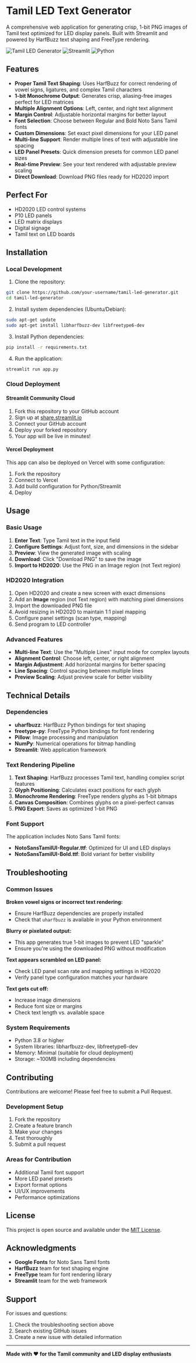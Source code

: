 # Tamil LED Text Generator

A comprehensive web application for generating crisp, 1-bit PNG images of Tamil text optimized for LED display panels. Built with Streamlit and powered by HarfBuzz text shaping and FreeType rendering.

![Tamil LED Generator](https://img.shields.io/badge/Tamil-LED%20Generator-blue)
![Streamlit](https://img.shields.io/badge/Streamlit-1.28+-red)
![Python](https://img.shields.io/badge/Python-3.8+-green)

## Features

- **Proper Tamil Text Shaping**: Uses HarfBuzz for correct rendering of vowel signs, ligatures, and complex Tamil characters
- **1-bit Monochrome Output**: Generates crisp, aliasing-free images perfect for LED matrices
- **Multiple Alignment Options**: Left, center, and right text alignment
- **Margin Control**: Adjustable horizontal margins for better layout
- **Font Selection**: Choose between Regular and Bold Noto Sans Tamil fonts
- **Custom Dimensions**: Set exact pixel dimensions for your LED panel
- **Multi-line Support**: Render multiple lines of text with adjustable line spacing
- **LED Panel Presets**: Quick dimension presets for common LED panel sizes
- **Real-time Preview**: See your text rendered with adjustable preview scaling
- **Direct Download**: Download PNG files ready for HD2020 import

## Perfect For

- HD2020 LED control systems
- P10 LED panels
- LED matrix displays
- Digital signage
- Tamil text on LED boards

## Installation

### Local Development

1. Clone the repository:
```bash
git clone https://github.com/your-username/tamil-led-generator.git
cd tamil-led-generator
```

2. Install system dependencies (Ubuntu/Debian):
```bash
sudo apt-get update
sudo apt-get install libharfbuzz-dev libfreetype6-dev
```

3. Install Python dependencies:
```bash
pip install -r requirements.txt
```

4. Run the application:
```bash
streamlit run app.py
```

### Cloud Deployment

#### Streamlit Community Cloud

1. Fork this repository to your GitHub account
2. Sign up at [share.streamlit.io](https://share.streamlit.io)
3. Connect your GitHub account
4. Deploy your forked repository
5. Your app will be live in minutes!

#### Vercel Deployment

This app can also be deployed on Vercel with some configuration:

1. Fork the repository
2. Connect to Vercel
3. Add build configuration for Python/Streamlit
4. Deploy

## Usage

### Basic Usage

1. **Enter Text**: Type Tamil text in the input field
2. **Configure Settings**: Adjust font, size, and dimensions in the sidebar
3. **Preview**: View the generated image with scaling
4. **Download**: Click "Download PNG" to save the image
5. **Import to HD2020**: Use the PNG in an Image region (not Text region)

### HD2020 Integration

1. Open HD2020 and create a new screen with exact dimensions
2. Add an **Image** region (not Text region) with matching pixel dimensions
3. Import the downloaded PNG file
4. Avoid resizing in HD2020 to maintain 1:1 pixel mapping
5. Configure panel settings (scan type, mapping)
6. Send program to LED controller

### Advanced Features

- **Multi-line Text**: Use the "Multiple Lines" input mode for complex layouts
- **Alignment Control**: Choose left, center, or right alignment
- **Margin Adjustment**: Add horizontal margins for better spacing
- **Line Spacing**: Control spacing between multiple lines
- **Preview Scaling**: Adjust preview scale for better visibility

## Technical Details

### Dependencies

- **uharfbuzz**: HarfBuzz Python bindings for text shaping
- **freetype-py**: FreeType Python bindings for font rendering
- **Pillow**: Image processing and manipulation
- **NumPy**: Numerical operations for bitmap handling
- **Streamlit**: Web application framework

### Text Rendering Pipeline

1. **Text Shaping**: HarfBuzz processes Tamil text, handling complex script features
2. **Glyph Positioning**: Calculates exact positions for each glyph
3. **Monochrome Rendering**: FreeType renders glyphs as 1-bit bitmaps
4. **Canvas Composition**: Combines glyphs on a pixel-perfect canvas
5. **PNG Export**: Saves as optimized 1-bit PNG

### Font Support

The application includes Noto Sans Tamil fonts:
- **NotoSansTamilUI-Regular.ttf**: Optimized for UI and LED displays
- **NotoSansTamilUI-Bold.ttf**: Bold variant for better visibility

## Troubleshooting

### Common Issues

**Broken vowel signs or incorrect text rendering:**
- Ensure HarfBuzz dependencies are properly installed
- Check that `uharfbuzz` is available in your Python environment

**Blurry or pixelated output:**
- This app generates true 1-bit images to prevent LED "sparkle"
- Ensure you're using the downloaded PNG without modification

**Text appears scrambled on LED panel:**
- Check LED panel scan rate and mapping settings in HD2020
- Verify panel type configuration matches your hardware

**Text gets cut off:**
- Increase image dimensions
- Reduce font size or margins
- Check text length vs. available space

### System Requirements

- Python 3.8 or higher
- System libraries: libharfbuzz-dev, libfreetype6-dev
- Memory: Minimal (suitable for cloud deployment)
- Storage: ~100MB including dependencies

## Contributing

Contributions are welcome! Please feel free to submit a Pull Request.

### Development Setup

1. Fork the repository
2. Create a feature branch
3. Make your changes
4. Test thoroughly
5. Submit a pull request

### Areas for Contribution

- Additional Tamil font support
- More LED panel presets
- Export format options
- UI/UX improvements
- Performance optimizations

## License

This project is open source and available under the [MIT License](LICENSE).

## Acknowledgments

- **Google Fonts** for Noto Sans Tamil fonts
- **HarfBuzz** team for text shaping engine
- **FreeType** team for font rendering library
- **Streamlit** team for the web framework

## Support

For issues and questions:
1. Check the troubleshooting section above
2. Search existing GitHub issues
3. Create a new issue with detailed information

---

**Made with ❤️ for the Tamil community and LED display enthusiasts**

